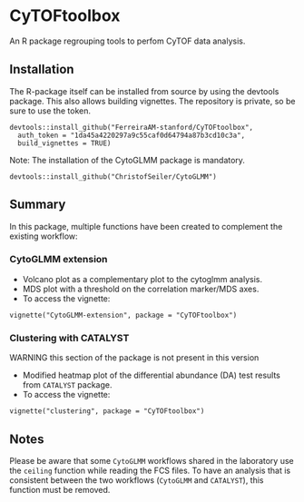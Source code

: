 # CyTOFtoolbox

An R package regrouping tools to perfom CyTOF data analysis.

## Installation

The R-package itself can be installed from source by using the devtools package. This also allows
building vignettes.
The repository is private, so be sure to use the token.

```
devtools::install_github("FerreiraAM-stanford/CyTOFtoolbox",
  auth_token = "1da45a4220297a9c55caf0d64794a87b3cd10c3a", 
  build_vignettes = TRUE)
```

Note: The installation of the CytoGLMM package is mandatory.
```
devtools::install_github("ChristofSeiler/CytoGLMM")
```

## Summary

In this package, multiple functions have been created to complement the existing workflow:

### CytoGLMM extension

- Volcano plot as a complementary plot to the cytoglmm analysis.
- MDS plot with a threshold on the correlation marker/MDS axes.
- To access the vignette: 
```
vignette("CytoGLMM-extension", package = "CyTOFtoolbox")
```

### Clustering with CATALYST

WARNING this section of the package is not present in this version 

- Modified heatmap plot of the differential abundance (DA) test results from 
`CATALYST` package.
- To access the vignette:
```
vignette("clustering", package = "CyTOFtoolbox")
```

## Notes

Please be aware that some `CytoGLMM` workflows shared in the laboratory use the 
`ceiling` function while reading the FCS files. To have an analysis that is 
consistent between the two workflows (`CytoGLMM` and `CATALYST`), this function
must be removed.
